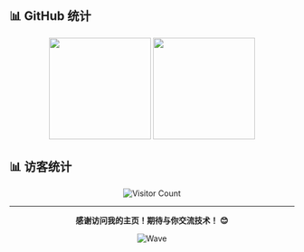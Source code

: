 

## 📊 GitHub 统计

<div align="center">

<img height="180em" src="https://github-readme-stats-eight-theta.vercel.app/api?username=kekemao00&show_icons=true&theme=transparent&include_all_commits=true&count_private=true&hide=prs,issues"/>

<img height="180em" src="https://github-readme-stats-eight-theta.vercel.app/api/top-langs/?username=kekemao00&layout=compact&langs_count=8&theme=transparent"/>

</div>


## 📊 访客统计

<div align="center">

![Visitor Count](https://komarev.com/ghpvc/?username=kekemao00&color=brightgreen&style=flat-square)

</div>

---

<div align="center">

**感谢访问我的主页！期待与你交流技术！ 😊**

![Wave](https://raw.githubusercontent.com/mayhemantt/mayhemantt/Update/svg/Bottom.svg)

</div>
